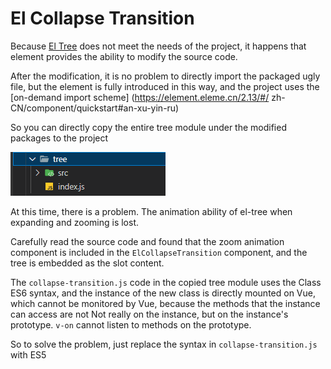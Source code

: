 # El Collapse Transition

Because [El Tree](https://element.eleme.cn/2.13/#/zh-CN/component/tree) does not meet the needs of the project, it happens that element provides the ability to modify the source code.

After the modification, it is no problem to directly import the packaged ugly file, but the element is fully introduced in this way, and the project uses the [on-demand import scheme] (https://element.eleme.cn/2.13/#/ zh-CN/component/quickstart#an-xu-yin-ru)

So you can directly copy the entire tree module under the modified packages to the project

![element-tree](/images/articles/element-tree.jpg)

At this time, there is a problem. The animation ability of el-tree when expanding and zooming is lost.

Carefully read the source code and found that the zoom animation component is included in the `ElCollapseTransition` component, and the tree is embedded as the slot content.

The `collapse-transition.js` code in the copied tree module uses the Class ES6 syntax, and the instance of the new class is directly mounted on Vue, which cannot be monitored by Vue, because the methods that the instance can access are not Not really on the instance, but on the instance's prototype. `v-on` cannot listen to methods on the prototype.

So to solve the problem, just replace the syntax in `collapse-transition.js` with ES5
